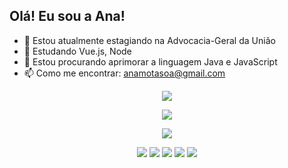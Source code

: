 ## Olá! Eu sou a Ana!

- 🔭 Estou atualmente estagiando na Advocacia-Geral da União
- 🌱 Estudando Vue.js, Node
- 🤔 Estou procurando aprimorar a linguagem Java e JavaScript
- 📫 Como me encontrar: anamotasoa@gmail.com


<p align="center">
    <img src="https://github-readme-streak-stats.herokuapp.com/?user=beamstriz&theme=radical&hide_border=false"/>
</p>

<p align="center">
    <img src="https://github-readme-stats.vercel.app/api?username=beamstriz&theme=radical&show_icons=true&hide_border=false&count_private=true"/>
</p>

<p align="center">
    <img src="https://github-readme-stats.vercel.app/api/top-langs/?username=beamstriz&layout=compact&langs_count=16&theme=dracula"/>
</p>

<p align="center">
  <a href="https://www.instagram.com/ana.motas/" target="_blank"><img src="https://img.shields.io/badge/-Instagram-%23E4405F?style=for-the-badge&logo=instagram&logoColor=white" target="_blank"></a>
  <a href="www.linkedin.com/in/anamotasoa" target="_blank"><img src="https://img.shields.io/badge/-LinkedIn-%230077B5?style=for-the-badge&logo=linkedin&logoColor=white" target="_blank"></a> 
  <a href = "mailto:anamotasoa@gmail.com"><img src="https://img.shields.io/badge/Gmail-D14836?style=for-the-badge&logo=gmail&logoColor=white"></a>
  <a href = ""><img src="https://img.shields.io/badge/Telegram-2CA5E0?style=for-the-badge&logo=telegram&logoColor=white"></a>
  <a href = ""><img src="https://img.shields.io/badge/WhatsApp-25D366?style=for-the-badge&logo=whatsapp&logoColor=white"></a>
</p>
